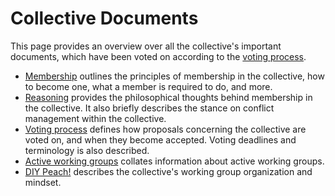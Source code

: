# Collective Documents
This page provides an overview over all the collective's important documents, which have been voted on according to the [voting process](./voting-process.md).

* [Membership](./membership.md) outlines the principles of membership in the collective, how to become one, what a member is required to do, and more.
* [Reasoning](./reasoning.md) provides the philosophical thoughts behind membership in the collective. It also briefly describes the stance on conflict management within the collective.
* [Voting process](./voting-process.md) defines how proposals concerning the collective are voted on, and when they become accepted. Voting deadlines and terminology is also described.
* [Active working groups](./working-groups.md) collates information about active working groups.
* [DIY Peach!](./DIY-Peach!.md) describes the collective's working group organization and mindset.
